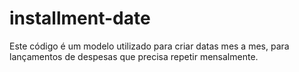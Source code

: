 # installment-date

Este código é um modelo utilizado para criar datas mes a mes, para lançamentos de despesas que precisa repetir mensalmente.
